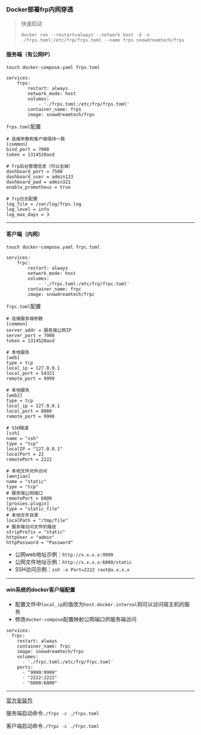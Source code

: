 ### Docker部署frp内网穿透

>快速启动
>
>`docker run --restart=always --network host -d -v ./frps.toml:/etc/frp/frps.toml --name frps snowdreamtech/frps`



#### 服务端（有公网IP）
```
touch docker-compose.yaml frps.toml
```

```
services:
    frps:
        restart: always
        network_mode: host
        volumes:
            - './frps.toml:/etc/frp/frps.toml'
        container_name: frps
        image: snowdreamtech/frps
```
`frps.toml`配置
```
# 连接参数和客户端保持一致
[common]
bind_port = 7000
token = 1314520asd

# frp后台管理信息（可以去掉）
dashboard_port = 7500
dashboard_user = admin123
dashboard_pwd = admin321
enable_prometheus = true

# frp日志配置
log_file = /var/log/frps.log
log_level = info
log_max_days = 3
```

---

#### 客户端（内网）
```
touch docker-compose.yaml frpc.toml
```

```
services:
    frpc:
        restart: always
        network_mode: host
        volumes:
            - './frpc.toml:/etc/frp/frpc.toml'
        container_name: frpc
        image: snowdreamtech/frpc
```

`frpc.toml`配置
```
# 连接服务端参数
[common]
server_addr = 服务端公网IP
server_port = 7000
token = 1314520asd

# 本地服务
[web]
type = tcp
local_ip = 127.0.0.1
local_port = 54321
remote_port = 9999

# 本地服务
[web2]
type = tcp
local_ip = 127.0.0.1
local_port = 8080
remote_port = 9998

# SSH隧道
[ssh]
name = "ssh"
type = "tcp"
localIP = "127.0.0.1"
localPort = 22
remotePort = 2222

# 本地文件对外访问
[wenjian]
name = "static"
type = "tcp"
# 服务端公网端口
remotePort = 6000
[proxies.plugin]
type = "static_file"
# 本地文件目录
localPath = "/tmp/file"
# 服务端访问文件的路径
stripPrefix = "static"
httpUser = "admin"
httpPassword = "Password"
```
- 公网web地址示例：`http://x.x.x.x:9999`
- 公网文件地址示例：`http://x.x.x.x:6000/static`
- SSH访问示例：`ssh -o Port=2222 root@x.x.x.x`

---

#### win系统的docker客户端配置

- 配置文件中`local_ip`的值改为`host.docker.internal`则可以访问宿主机的服务
- 修改`docker-compose`配置映射公网端口供服务端访问
```
services:
  frpc:
    restart: always
    container_name: frpc
    image: snowdreamtech/frpc
    volumes:
      - './frpc.toml:/etc/frp/frpc.toml'
    ports:
      - "9999:9999"
      - "2222:2222"
      - "6000:6000"
```

---

[官方安装包](https://github.com/fatedier/frp/releases)

服务端启动命令`./frps -c ./frps.toml`

客户端启动命令`./frpc -c ./frpc.toml`
